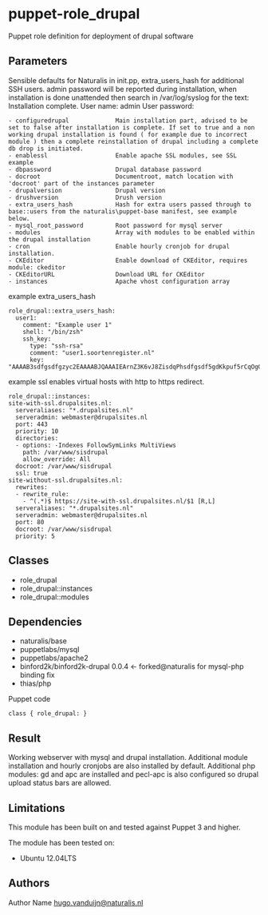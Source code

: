 puppet-role_drupal
===================

Puppet role definition for deployment of drupal software

Parameters
-------------
Sensible defaults for Naturalis in init.pp, extra_users_hash for additional SSH users. 
admin password will be reported during installation, when installation is done unattended then search in /var/log/syslog for the text:  Installation complete.  User name: admin  User password: <password here>

```
- configuredrupal             Main installation part, advised to be set to false after installation is complete. If set to true and a non working drupal installation is found ( for example due to incorrect module ) then a complete reinstallation of drupal including a complete db drop is initiated.
- enablessl                   Enable apache SSL modules, see SSL example
- dbpassword                  Drupal database password
- docroot                     Documentroot, match location with 'docroot' part of the instances parameter
- drupalversion               Drupal version
- drushversion                Drush version
- extra_users_hash            Hash for extra users passed through to base::users from the naturalis\puppet-base manifest, see example below.
- mysql_root_password         Root password for mysql server
- modules                     Array with modules to be enabled within the drupal installation
- cron                        Enable hourly cronjob for drupal installation. 
- CKEditor                    Enable download of CKEditor, requires module: ckeditor
- CKEditorURL                 Download URL for CKEditor 
- instances                   Apache vhost configuration array
```

example extra_users_hash
```
role_drupal::extra_users_hash:
  user1:
    comment: "Example user 1"
    shell: "/bin/zsh"
    ssh_key:
      type: "ssh-rsa"
      comment: "user1.soortenregister.nl"
      key: "AAAAB3sdfgsdfgzyc2EAAAABJQAAAIEArnZ3K6vJ8ZisdqPhsdfgsdf5gdKkpuf5rCqOgGphDrBt3ntT7+rWzjx39Im64CCoL+q6ZKgckEZMjGaOKcV+c77nCmSb8eqAM/4eltwj+OgJ5K5DVi1pUaWxR5IoeiulZK36DetVZJCGCkxxLopjSDFGAS234aPC13cLM0Qqfxk="
```


example ssl enables virtual hosts with http to https redirect. 
```
role_drupal::instances:
site-with-ssl.drupalsites.nl: 
  serveraliases: "*.drupalsites.nl"
  serveradmin: webmaster@drupalsites.nl
  port: 443
  priority: 10
  directories: 
  - options: -Indexes FollowSymLinks MultiViews
    path: /var/www/sisdrupal
    allow_override: All
  docroot: /var/www/sisdrupal
  ssl: true
site-without-ssl.drupalsites.nl: 
  rewrites: 
  - rewrite_rule: 
    - ^(.*)$ https://site-with-ssl.drupalsites.nl/$1 [R,L]
  serveraliases: "*.drupalsites.nl"
  serveradmin: webmaster@drupalsites.nl
  port: 80
  docroot: /var/www/sisdrupal
  priority: 5
```


Classes
-------------
- role_drupal
- role_drupal::instances
- role_drupal::modules

Dependencies
-------------
- naturalis/base
- puppetlabs/mysql
- puppetlabs/apache2
- binford2k/binford2k-drupal 0.0.4  <- forked@naturalis for mysql-php binding fix
- thias/php


Puppet code
```
class { role_drupal: }
```
Result
-------------
Working webserver with mysql and drupal installation. Additional module installation and hourly cronjobs are also installed by default.
Additional php modules: gd and apc are installed and pecl-apc is also configured so drupal upload status bars are allowed. 

Limitations
-------------
This module has been built on and tested against Puppet 3 and higher.


The module has been tested on:
- Ubuntu 12.04LTS


Authors
-------------
Author Name <hugo.vanduijn@naturalis.nl>

